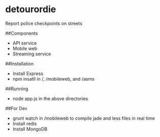 detourordie
===========

Report police checkpoints on streets


##Components
* API service
* Mobile web
* Streaming service


##Installation
* Install Express
* npm insatll in /, /mobileweb, and /asms

##Running
* node app.js in the above directories

##For Dev
* grunt watch in /mobileweb to compile jade and less files in real time
* Install redis
* Install MongoDB




